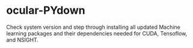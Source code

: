 # ocular-PYdown
Check system version and step through installing all updated Machine learning packages and their dependencies needed for CUDA, Tensoflow, and NSIGHT.
